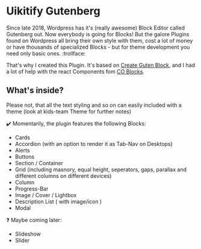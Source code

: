 # Uikitify Gutenberg

Since late 2018, Wordpress has it's (really awesome) Block Editor called Gutenberg out. Now everybody is going for Blocks! But the galore Plugins found on Wordpress all bring their own style with them, cost a lot of money or have thousands of specialized Blocks - but for theme development you need only basic ones. :trollface:

That's why I created this Plugin. It's based on [Create Guten Block](https://github.com/ahmadawais/create-guten-block), and I had a lot of help with the react Components fom [CO Blocks](https://github.com/godaddy-wordpress/coblocks).

## What's inside?

Please not, that all the text styling and so on can easily included with a theme (look at kids-team Theme for further notes)

:heavy_check_mark: Momentarily, the plugin features the following Blocks:

- Cards
- Accordion (with an option to render it as Tab-Nav on Desktops)
- Alerts
- Buttons
- Section / Container
- Grid (including masnory, equal height, seperators, gaps, parallax and different columns on different devices)
- Column
- Progress-Bar
- Image / Cover / Lightbox
- Description List ( with image/icon )
- Modal

:question: Maybe coming later:

- Slideshow
- Slider